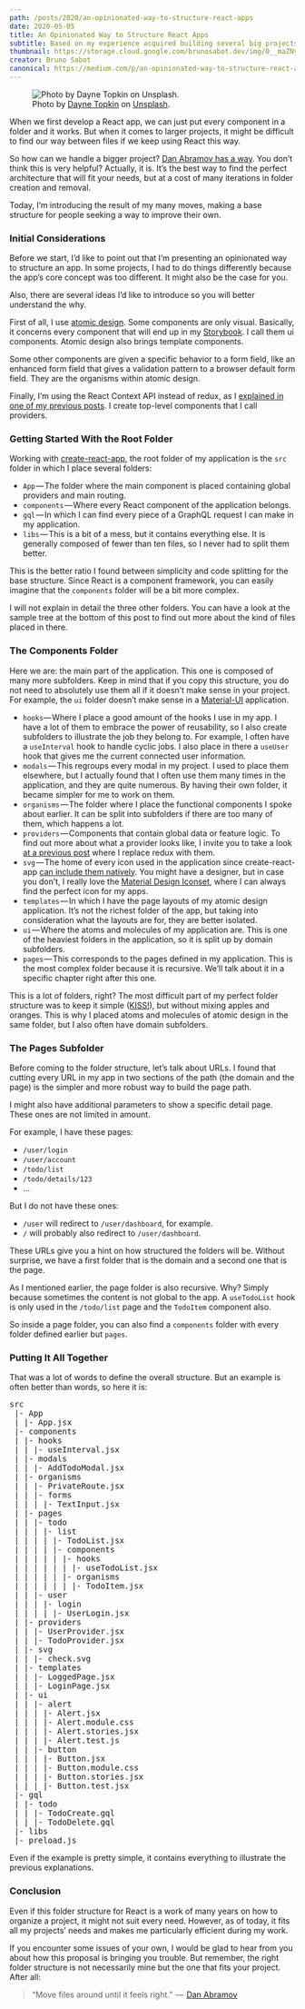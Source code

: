 ```yaml
---
path: /posts/2020/an-opinionated-way-to-structure-react-apps
date: 2020-05-05
title: An Opinionated Way to Structure React Apps
subtitle: Based on my experience acquired building several big projects
thumbnail: https://storage.cloud.google.com/brunosabot.dev/img/0__maZNyBAhbf1Ol2Uj.jpg
creator: Bruno Sabot
canonical: https://medium.com/p/an-opinionated-way-to-structure-react-apps-10f87bf29952
---
```


<figure>
  <img src="https://storage.cloud.google.com/brunosabot.dev/img/0__maZNyBAhbf1Ol2Uj.jpg" alt="Photo by Dayne Topkin on Unsplash."/>
  <figcaption>Photo by <a href="https://unsplash.com/@dtopkin1">Dayne Topkin</a> on <a href="https://unsplash.com">Unsplash</a>.</figcaption>
</figure>

When we first develop a React app, we can just put every component in a folder and it works. But when it comes to larger projects, it might be difficult to find our way between files if we keep using React this way.

So how can we handle a bigger project? [Dan Abramov has a way](https://react-file-structure.surge.sh/). You don’t think this is very helpful? Actually, it is. It’s the best way to find the perfect architecture that will fit your needs, but at a cost of many iterations in folder creation and removal.

Today, I’m introducing the result of my many moves, making a base structure for people seeking a way to improve their own.

### Initial Considerations

Before we start, I’d like to point out that I’m presenting an opinionated way to structure an app. In some projects, I had to do things differently because the app’s core concept was too different. It might also be the case for you.

Also, there are several ideas I’d like to introduce so you will better understand the why.

First of all, I use [atomic design](https://atomicdesign.bradfrost.com/). Some components are only visual. Basically, it concerns every component that will end up in my [Storybook](https://storybook.js.org/). I call them ui components. Atomic design also brings template components.

Some other components are given a specific behavior to a form field, like an enhanced form field that gives a validation pattern to a browser default form field. They are the organisms within atomic design.

Finally, I’m using the React Context API instead of redux, as I [explained in one of my previous posts](https://medium.com/@brunosabot/how-i-dropped-redux-for-the-context-api-7338d481e179). I create top-level components that I call providers.

### Getting Started With the Root Folder

Working with [create-react-app](https://create-react-app.dev/), the root folder of my application is the `src` folder in which I place several folders:

- `App` — The folder where the main component is placed containing global providers and main routing.
- `components` — Where every React component of the application belongs.
- `gql` — In which I can find every piece of a GraphQL request I can make in my application.
- `libs` — This is a bit of a mess, but it contains everything else. It is generally composed of fewer than ten files, so I never had to split them better.

This is the better ratio I found between simplicity and code splitting for the base structure. Since React is a component framework, you can easily imagine that the `components` folder will be a bit more complex.

I will not explain in detail the three other folders. You can have a look at the sample tree at the bottom of this post to find out more about the kind of files placed in there.

### The Components Folder

Here we are: the main part of the application. This one is composed of many more subfolders. Keep in mind that if you copy this structure, you do not need to absolutely use them all if it doesn’t make sense in your project. For example, the `ui` folder doesn’t make sense in a [Material-UI](https://material-ui.com/) application.

- `hooks`— Where I place a good amount of the hooks I use in my app. I have a lot of them to embrace the power of reusability, so I also create subfolders to illustrate the job they belong to. For example, I often have a `useInterval` hook to handle cyclic jobs. I also place in there a `useUser` hook that gives me the current connected user information.
- `modals` — This regroups every modal in my project. I used to place them elsewhere, but I actually found that I often use them many times in the application, and they are quite numerous. By having their own folder, it became simpler for me to work on them.
- `organisms` — The folder where I place the functional components I spoke about earlier. It can be split into subfolders if there are too many of them, which happens a lot.
- `providers` — Components that contain global data or feature logic. To find out more about what a provider looks like, I invite you to take a look [at a previous post](https://medium.com/better-programming/how-i-dropped-redux-for-the-context-api-7338d481e179) where I replace redux with them.
- `svg` — The home of every icon used in the application since create-react-app [can include them natively](https://create-react-app.dev/docs/adding-images-fonts-and-files/#adding-svgs). You might have a designer, but in case you don’t, I really love the [Material Design Iconset](https://materialdesignicons.com/), where I can always find the perfect icon for my apps.
- `templates` — In which I have the page layouts of my atomic design application. It’s not the richest folder of the app, but taking into consideration what the layouts are for, they are better isolated.
- `ui` — Where the atoms and molecules of my application are. This is one of the heaviest folders in the application, so it is split up by domain subfolders.
- `pages` — This corresponds to the pages defined in my application. This is the most complex folder because it is recursive. We’ll talk about it in a specific chapter right after this one.

This is a lot of folders, right? The most difficult part of my perfect folder structure was to keep it simple ([KISS!](https://en.wikipedia.org/wiki/KISS_principle)), but without mixing apples and oranges. This is why I placed atoms and molecules of atomic design in the same folder, but I also often have domain subfolders.

### The Pages Subfolder

Before coming to the folder structure, let’s talk about URLs. I found that cutting every URL in my app in two sections of the path (the domain and the page) is the simpler and more robust way to build the page path.

I might also have additional parameters to show a specific detail page. These ones are not limited in amount.

For example, I have these pages:

- `/user/login`
- `/user/account`
- `/todo/list`
- `/todo/details/123`
- …

But I do not have these ones:

- `/user` will redirect to `/user/dashboard`, for example.
- `/` will probably also redirect to `/user/dashboard`.

These URLs give you a hint on how structured the folders will be. Without surprise, we have a first folder that is the domain and a second one that is the page.

As I mentioned earlier, the page folder is also recursive. Why? Simply because sometimes the content is not global to the app. A `useTodoList` hook is only used in the `/todo/list` page and the `TodoItem` component also.

So inside a page folder, you can also find a `components` folder with every folder defined earlier but `pages`.

### Putting It All Together

That was a lot of words to define the overall structure. But an example is often better than words, so here it is:

<pre>
src  
 |- App  
 | |- App.jsx  
 |- components  
 | |- hooks  
 | | |- useInterval.jsx  
 | |- modals  
 | | |- AddTodoModal.jsx  
 | |- organisms  
 | | |- PrivateRoute.jsx  
 | | |- forms  
 | | | |- TextInput.jsx  
 | |- pages  
 | | |- todo  
 | | | |- list  
 | | | | |- TodoList.jsx  
 | | | | |- components  
 | | | | | |- hooks  
 | | | | | | |- useTodoList.jsx  
 | | | | | |- organisms  
 | | | | | | |- TodoItem.jsx  
 | | |- user  
 | | | |- login  
 | | | | |- UserLogin.jsx  
 | |- providers  
 | | |- UserProvider.jsx  
 | | |- TodoProvider.jsx  
 | |- svg  
 | | |- check.svg  
 | |- templates  
 | | |- LoggedPage.jsx  
 | | |- LoginPage.jsx  
 | |- ui  
 | | |- alert  
 | | | |- Alert.jsx  
 | | | |- Alert.module.css  
 | | | |- Alert.stories.jsx  
 | | | |- Alert.test.js  
 | | |- button  
 | | | |- Button.jsx  
 | | | |- Button.module.css  
 | | | |- Button.stories.jsx  
 | | | |- Button.test.jsx  
 |- gql  
 | |- todo  
 | | |- TodoCreate.gql  
 | | |- TodoDelete.gql  
 |- libs  
 |- preload.js
</pre>

Even if the example is pretty simple, it contains everything to illustrate the previous explanations.

### Conclusion

Even if this folder structure for React is a work of many years on how to organize a project, it might not suit every need. However, as of today, it fits all my projects’ needs and makes me particularly efficient during my work.

If you encounter some issues of your own, I would be glad to hear from you about how this proposal is bringing you trouble. But remember, the right folder structure is not necessarily mine but the one that fits your project. After all:

<blockquote>“Move files around until it feels right.”  —  <a href="https://react-file-structure.surge.sh/">Dan Abramov</a></blockquote>
